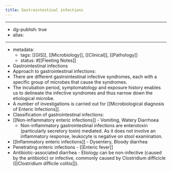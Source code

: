 ```yaml
---
title: Gastrointestinal infections
---
```


- --
- dg-publish: true
- alias:
- --
- metadata:
	- tags: [[GIS]], [[Microbiology]], [[Clinical]], [[Pathology]]
	- status: #[[Fleeting Notes]]
- Gastrointestinal infections
- Approach to gastrointestinal infections:
- There are different gastrointestinal infective syndromes, each with a specific group of microbes that cause the syndromes.
- The incubation period, symptomatology and exposure history enables us to delineate the infective syndromes and thus narrow down the etiological microbe.
- A number of investigations is carried out for [[Microbiological diagnosis of Enteric Infections]].
- Classification of gastrointestinal infections:
- [[Non-inflammatory enteric infections]]  - Vomiting, Watery Diarrhoea
	- Non-inflammatory gastrointestinal infections are enterotoxin (particularly secretory toxin) mediated. As it does not involve an inflammatory response, leukocyte is negative on stool examination.
- [[Inflammatory enteric infections]] - Dysentery, Bloody diarrhea
- Penetrating enteric infections - [[Enteric fever]]
- Antibiotic-associated diarrhea - Etiology can be non-infective (caused by the antibiotic) or infective, commonly caused by Clostridium difficicle ([[Clostridium difficile colitis]]).